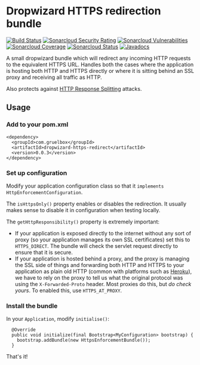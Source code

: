 # Dropwizard HTTPS redirection bundle

[![Build Status](https://travis-ci.org/gruelbox/dropwizard-https-redirect.svg?branch=master)](https://travis-ci.org/gruelbox/dropwizard-https-redirect)
[![Sonarcloud Security Rating](https://sonarcloud.io/api/project_badges/measure?project=com.gruelbox%3Adropwizard-https-redirect&metric=security_rating)](https://sonarcloud.io/dashboard?id=com.gruelbox%3Adropwizard-https-redirect)
[![Sonarcloud Vulnerabilities](https://sonarcloud.io/api/project_badges/measure?project=com.gruelbox%3Adropwizard-https-redirect&metric=vulnerabilities)](https://sonarcloud.io/dashboard?id=com.gruelbox%3Adropwizard-https-redirect)
[![Sonarcloud Coverage](https://sonarcloud.io/api/project_badges/measure?project=com.gruelbox%3Adropwizard-https-redirect&metric=coverage)](https://sonarcloud.io/dashboard?id=com.gruelbox%3Adropwizard-https-redirect)
[![Sonarcloud Status](https://sonarcloud.io/api/project_badges/measure?project=com.gruelbox%3Adropwizard-https-redirect&metric=alert_status)](https://sonarcloud.io/dashboard?id=com.gruelbox%3Adropwizard-https-redirect)
[![Javadocs](https://www.javadoc.io/badge/com.gruelbox/dropwizard-https-redirect.svg?color=blue)](https://www.javadoc.io/doc/com.gruelbox/dropwizard-https-redirect)

A small dropwizard bundle which will redirect any incoming HTTP requests to the equivalent HTTPS URL.  Handles both the cases where the application is hosting both HTTP and HTTPS directly or where it is sitting behind an SSL proxy and receiving all traffic as HTTP.

Also protects against [HTTP Response Splitting](https://resources.infosecinstitute.com/http-response-splitting-attack/) attacks.

## Usage

### Add to your pom.xml

```
<dependency>
  <groupId>com.gruelbox</groupId>
  <artifactId>dropwizard-https-redirect</artifactId>
  <version>0.0.3</version>
</dependency>
```

### Set up configuration

Modify your application configuration class so that it `implements HttpEnforcementConfiguration`.

The `isHttpsOnly()` property enables or disables the redirection.  It usually makes sense to disable it in configuration when testing locally.

The `getHttpResponsibility()` property is extremely important:

 - If your application is exposed directly to the internet without any sort of proxy (so your application manages its own SSL certificates) set this to `HTTPS_DIRECT`.  The bundle will check the servlet request directly to ensure that it is secure.
 - If your application is hosted behind a proxy, and the proxy is managing the SSL side of things and forwarding both HTTP and HTTPS to your application as plain old HTTP (common with platforms such as [Heroku](https://www.heroku.com/)), we have to rely on the proxy to tell us what the original protocol was using the `X-Forwarded-Proto` header.  Most proxies do this, but _do check yours_.  To enabled this, use `HTTPS_AT_PROXY`.
 
### Install the bundle

In your `Application`, modify `initialise()`:

```
  @Override
  public void initialize(final Bootstrap<MyConfiguration> bootstrap) {
    bootstrap.addBundle(new HttpsEnforcementBundle());
  }
```

That's it!
